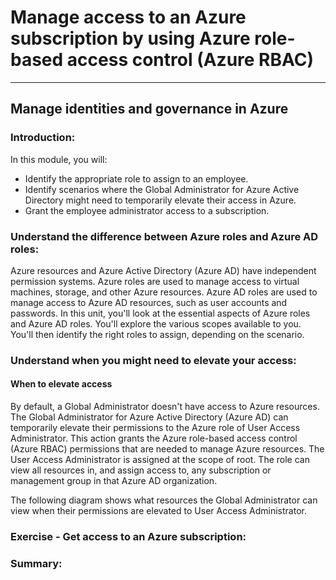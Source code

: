# Manage access to an Azure subscription by using Azure role-based access control (Azure RBAC)
___

## Manage identities and governance in Azure

### Introduction: 

In this module, you will:

* Identify the appropriate role to assign to an employee.
* Identify scenarios where the Global Administrator for Azure Active Directory might need to temporarily elevate their access in Azure.
* Grant the employee administrator access to a subscription.



### Understand the difference between Azure roles and Azure AD roles:

Azure resources and Azure Active Directory (Azure AD) have independent permission systems. Azure roles are used to manage access to virtual machines, storage, and other Azure resources. Azure AD roles are used to manage access to Azure AD resources, such as user accounts and passwords.
In this unit, you'll look at the essential aspects of Azure roles and Azure AD roles. You'll explore the various scopes available to you. You'll then identify the right roles to assign, depending on the scenario.

### Understand when you might need to elevate your access:

####  When to elevate access
By default, a Global Administrator doesn't have access to Azure resources. The Global Administrator for Azure Active Directory (Azure AD) can temporarily elevate their permissions to the Azure role of User Access Administrator. This action grants the Azure role-based access control (Azure RBAC) permissions that are needed to manage Azure resources. The User Access Administrator is assigned at the scope of root. The role can view all resources in, and assign access to, any subscription or management group in that Azure AD organization.

The following diagram shows what resources the Global Administrator can view when their permissions are elevated to User Access Administrator.

### Exercise - Get access to an Azure subscription:

### Summary:

